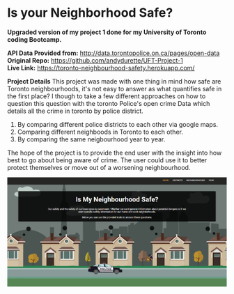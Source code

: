 # Is your Neighborhood Safe?


**Upgraded version of my project 1 done for my University of Toronto coding Bootcamp.**


**API Data Provided from:** http://data.torontopolice.on.ca/pages/open-data<br/>
**Original Repo:** https://github.com/andydurette/UFT-Project-1<br/>
**Live Link:** https://toronto-neighbourhood-safety.herokuapp.com/ 

**Project Details**
This project was made with one thing in mind how safe are Toronto neighbourhoods, it's not easy to answer as what quantifies safe in the first place? I though to take a few different approaches on how to question this question with the toronto Police's open crime Data which details all the crime in toronto by police district.

1. By comparing different police districts to each other via google maps.
2. Comparing different neighboods in Toronto to each other.
3. By comparing the same neigbourhood year to year.

The hope of the project is to provide the end user with the insight into how best to go about being aware of crime. The user could use it to better protect themselves or move out of a worsening neighbourhood.


![markdown-preview-image](public/assets/images/markdown-preview-image.png)
